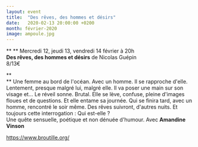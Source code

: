 ```yaml
---
layout: event
title:  "Des rêves, des hommes et désirs"
date:   2020-02-13 20:00:00 +0200
month: février-2020
image: ampoule.jpg
---
```


**
**
Mercredi 12, jeudi 13, vendredi 14 février à 20h  
**Des rêves, des hommes et désirs** de Nicolas Guépin<br /> 8/13€

**  
** Une femme au bord de l'océan. Avec un homme. Il se rapproche d'elle. Lentement, presque malgré lui, malgré elle. Il va poser une main sur son visage et... Le réveil sonne. Brutal. Elle se lève, confuse, pleine d'images floues et de questions. Et elle entame sa journée. Qui se finira tard, avec un homme, rencontré le soir même. Des rêves suivront, d'autres nuits. Et toujours cette interrogation : Qui est-elle ?  
Une quête sensuelle, poétique et non dénuée d'humour. Avec **Amandine Vinson**

https://www.broutille.org/